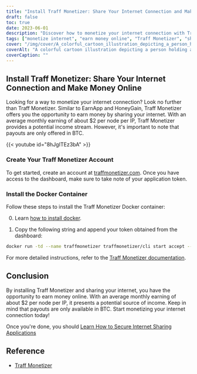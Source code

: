 ```yaml
---
title: "Install Traff Monetizer: Share Your Internet Connection and Make Money Online"
draft: false
toc: true
date: 2023-06-01
description: "Discover how to monetize your internet connection with Traff Monetizer and earn money effortlessly, offering a potential income stream through sharing your internet."
tags: ["monetize internet", "earn money online", "Traff Monetizer", "share internet connection", "passive income", "BTC payouts", "earn from home", "internet sharing", "online earning opportunities", "earn with Traff Monetizer", "monetization platform", "make money from internet", "earn passive income", "internet monetization", "earn bitcoin", "share unused internet", "internet income stream", "earn with Docker container", "online earning potential", "internet sharing network", "earn with node per IP", "internet-based income", "BTC earning", "internet revenue", "earn through internet sharing", "Traff Monetizer tutorial", "internet monetization guide", "earn with internet connection", "Traff Monetizer account creation", "Traff Monetizer Docker installation"]
cover: "/img/cover/A_colorful_cartoon_illustration_depicting_a_person_holding.png"
coverAlt: "A colorful cartoon illustration depicting a person holding a globe with network lines connecting various devices, representing the concept of sharing internet and earning money."
coverCaption: ""
---
```


## Install Traff Monetizer: Share Your Internet Connection and Make Money Online

Looking for a way to monetize your internet connection? Look no further than Traff Monetizer. Similar to EarnApp and HoneyGain, Traff Monetizer offers you the opportunity to earn money by sharing your internet. With an average monthly earning of about $2 per node per IP, Traff Monetizer provides a potential income stream. However, it's important to note that payouts are only offered in BTC.

{{< youtube id="8hJgITEz3bA" >}}

### Create Your Traff Monetizer Account
To get started, create an account at [traffmonetizer.com](https://traffmonetizer.com/?aff=242022). Once you have access to the dashboard, make sure to take note of your application token.

### Install the Docker Container
Follow these steps to install the Traff Monetizer Docker container:

0. Learn [how to install docker](https://simeononsecurity.ch/other/creating-profitable-low-powered-crypto-miners/#installing-docker).

1. Copy the following string and append your token obtained from the dashboard:
```bash
docker run -td --name traffmonetizer traffmonetizer/cli start accept --token YOUR_TOKEN
```

For more detailed instructions, refer to the [Traff Monetizer documentation](https://traffmonetizer.com/?aff=242022).


## Conclusion

By installing Traff Monetizer and sharing your internet, you have the opportunity to earn money online. With an average monthly earning of about $2 per node per IP, it presents a potential source of income. Keep in mind that payouts are only available in BTC. Start monetizing your internet connection today!

Once you're done, you should [Learn How to Secure Internet Sharing Applications](https://simeononsecurity.ch/other/how-to-secure-internet-sharing-applications/)

## Reference

- [Traff Monetizer](https://traffmonetizer.com/?aff=242022)


